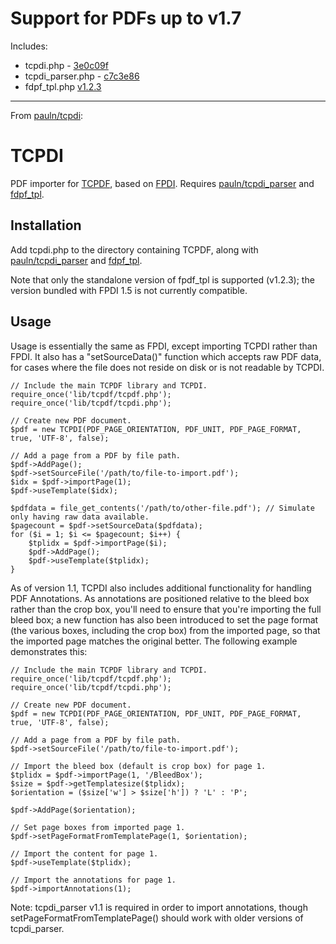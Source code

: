 Support for PDFs up to v1.7
==========================

Includes:
- tcpdi.php - [3e0c09f](https://github.com/pauln/tcpdi/commit/3e0c09f1933c873537dfede13a8caf878a9307b7)
- tcpdi_parser.php - [c7c3e86](https://github.com/pauln/tcpdi_parser/commit/c7c3e86cd1a15c293ae8246d32caaae3e8b27db6)
- fdpf_tpl.php [v1.2.3](http://www.setasign.de/products/pdf-php-solutions/fpdi/downloads/)

---

From [pauln/tcpdi](https://github.com/pauln/tcpdi):

TCPDI
=====

PDF importer for [TCPDF](http://www.tcpdf.org/), based on [FPDI](http://www.setasign.de/products/pdf-php-solutions/fpdi/).  Requires [pauln/tcpdi_parser](https://github.com/pauln/tcpdi_parser) and [fdpf_tpl](http://www.setasign.de/products/pdf-php-solutions/fpdi/downloads/).


Installation
------------

Add tcpdi.php to the directory containing TCPDF, along with [pauln/tcpdi_parser](https://github.com/pauln/tcpdi_parser) and [fdpf_tpl](http://www.setasign.com/products/fpdi/downloads/#package-10102).

Note that only the standalone version of fpdf_tpl is supported (v1.2.3); the version bundled with FPDI 1.5 is not currently compatible.


Usage
-----

Usage is essentially the same as FPDI, except importing TCPDI rather than FPDI.  It also has a "setSourceData()" function which accepts raw PDF data, for cases where the file does not reside on disk or is not readable by TCPDI.

    // Include the main TCPDF library and TCPDI.
    require_once('lib/tcpdf/tcpdf.php');
    require_once('lib/tcpdf/tcpdi.php');

    // Create new PDF document.
    $pdf = new TCPDI(PDF_PAGE_ORIENTATION, PDF_UNIT, PDF_PAGE_FORMAT, true, 'UTF-8', false);

    // Add a page from a PDF by file path.
    $pdf->AddPage();
    $pdf->setSourceFile('/path/to/file-to-import.pdf');
    $idx = $pdf->importPage(1);
    $pdf->useTemplate($idx);

    $pdfdata = file_get_contents('/path/to/other-file.pdf'); // Simulate only having raw data available.
    $pagecount = $pdf->setSourceData($pdfdata);
    for ($i = 1; $i <= $pagecount; $i++) {
        $tplidx = $pdf->importPage($i);
        $pdf->AddPage();
        $pdf->useTemplate($tplidx);
    }

As of version 1.1, TCPDI also includes additional functionality for handling PDF Annotations.  As annotations are positioned relative to the bleed box rather than the crop box, you'll need to ensure that you're importing the full bleed box; a new function has also been introduced to set the page format (the various boxes, including the crop box) from the imported page, so that the imported page matches the original better.  The following example demonstrates this:

    // Include the main TCPDF library and TCPDI.
    require_once('lib/tcpdf/tcpdf.php');
    require_once('lib/tcpdf/tcpdi.php');

    // Create new PDF document.
    $pdf = new TCPDI(PDF_PAGE_ORIENTATION, PDF_UNIT, PDF_PAGE_FORMAT, true, 'UTF-8', false);

    // Add a page from a PDF by file path.
    $pdf->setSourceFile('/path/to/file-to-import.pdf');

    // Import the bleed box (default is crop box) for page 1.
    $tplidx = $pdf->importPage(1, '/BleedBox');
    $size = $pdf->getTemplatesize($tplidx);
    $orientation = ($size['w'] > $size['h']) ? 'L' : 'P';

    $pdf->AddPage($orientation);

    // Set page boxes from imported page 1.
    $pdf->setPageFormatFromTemplatePage(1, $orientation);

    // Import the content for page 1.
    $pdf->useTemplate($tplidx);

    // Import the annotations for page 1.
    $pdf->importAnnotations(1);

Note: tcpdi_parser v1.1 is required in order to import annotations, though setPageFormatFromTemplatePage() should work with older versions of tcpdi_parser.
